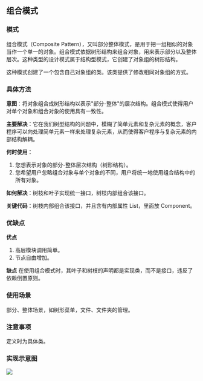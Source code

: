 ## 组合模式
### 模式
组合模式（Composite Pattern），又叫部分整体模式，是用于把一组相似的对象当作一个单一的对象。组合模式依据树形结构来组合对象，用来表示部分以及整体层次。这种类型的设计模式属于结构型模式，它创建了对象组的树形结构。

这种模式创建了一个包含自己对象组的类。该类提供了修改相同对象组的方式。

### 具体方法
**意图**：将对象组合成树形结构以表示"部分-整体"的层次结构。组合模式使得用户对单个对象和组合对象的使用具有一致性。

**主要解决**：它在我们树型结构的问题中，模糊了简单元素和复杂元素的概念，客户程序可以向处理简单元素一样来处理复杂元素，从而使得客户程序与复杂元素的内部结构解耦。

**何时使用**：
1. 您想表示对象的部分-整体层次结构（树形结构）。
2. 您希望用户忽略组合对象与单个对象的不同，用户将统一地使用组合结构中的所有对象。

**如何解决**：树枝和叶子实现统一接口，树枝内部组合该接口。

**关键代码**：树枝内部组合该接口，并且含有内部属性 List，里面放 Component。

### 优缺点
**优点**
1. 高层模块调用简单。
2. 节点自由增加。

**缺点**
在使用组合模式时，其叶子和树枝的声明都是实现类，而不是接口，违反了依赖倒置原则。

### 使用场景
部分、整体场景，如树形菜单，文件、文件夹的管理。

### 注意事项
定义时为具体类。

### 实现示意图
![](http://www.runoob.com/wp-content/uploads/2014/08/composite_pattern_uml_diagram.jpg)
